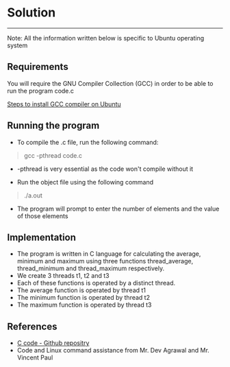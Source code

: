 # Solution
---
Note: All the information written below is specific to Ubuntu operating system
## Requirements
You will require the GNU Compiler Collection (GCC) in order to be able to run the program code.c

[Steps to install GCC compiler on Ubuntu](https://linuxize.com/post/how-to-install-gcc-on-ubuntu-20-04/)

## Running the program
- To compile the .c file, run the following command:
>  gcc -pthread code.c 
- -pthread is very essential as the code won't compile without it

- Run the object file using the following command
> ./a.out

- The program will prompt to enter the number of elements and the value of those elements



## Implementation
- The program is written in C language for calculating the average, minimum and maximum using three functions thread_average, thread_minimum and thread_maximum respectively.
- We create 3 threads t1, t2 and t3
- Each of these functions is operated by a distinct thread. 
- The average function is operated by thread t1
- The minimum function is operated by thread t2
- The maximum function is operated by thread t3
  
## References
- [C code - Github repositry](https://gist.github.com/Jabiribn/e58bf13c678953891900e5f982b48037)
- Code and Linux command assistance from Mr. Dev Agrawal and Mr. Vincent Paul
